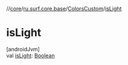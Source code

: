 //[core](../../../index.md)/[ru.surf.core.base](../index.md)/[ColorsCustom](index.md)/[isLight](is-light.md)

# isLight

[androidJvm]\
val [isLight](is-light.md): [Boolean](https://kotlinlang.org/api/latest/jvm/stdlib/kotlin/-boolean/index.html)
